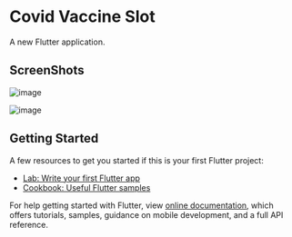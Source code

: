 # Covid Vaccine Slot

A new Flutter application.

## ScreenShots
![image](https://user-images.githubusercontent.com/42883586/134010857-f4964d72-cb8b-46cb-9511-b7e277afa023.png)

![image](https://user-images.githubusercontent.com/42883586/134010906-31eaefa5-da4a-4550-8ce8-fcb3d775af23.png)



## Getting Started

A few resources to get you started if this is your first Flutter project:

- [Lab: Write your first Flutter app](https://flutter.dev/docs/get-started/codelab)
- [Cookbook: Useful Flutter samples](https://flutter.dev/docs/cookbook)

For help getting started with Flutter, view
[online documentation](https://flutter.dev/docs), which offers tutorials,
samples, guidance on mobile development, and a full API reference.

